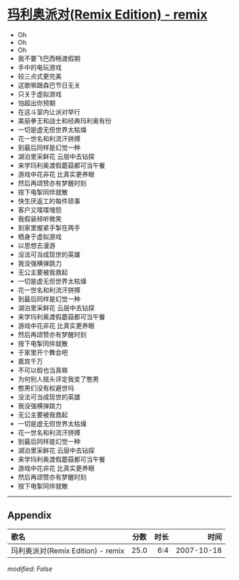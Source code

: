# [玛利奥派对(Remix Edition) - remix](https://music.163.com/song?id=65491)

* Oh
* Oh
* Oh
* 我不要飞巴西畅渡假期
* 手中的电玩游戏
* 较三点式更完美
* 这歌嘛跟森巴节日无关
* 只关于虚拟游戏
* 怕超出你预期
* 在这斗室内让派对举行
* 美丽拳王和战士和经典玛利奥有份
* 一切是虚无但世界太枯燥
* 花一世名和利流汗拼搏
* 到最后同样是幻觉一种
* 湖泊里采鲜花 云层中去钻探
* 来学玛利奥渡假蘑菇都可当午餐
* 游戏中花非花 比真实更养眼
* 然后再颂赞亦有梦醒时刻
* 按下电掣同伴就散
* 快生厌返工的每件琐事
* 客户又喋喋埋怨
* 我假装倾听微笑
* 到家里握紧手掣在两手
* 栖身于虚拟游戏
* 以思想去漫游
* 没法可当成现世的英雄
* 我没强横弹跳力
* 无公主要被我救起
* 一切是虚无但世界太枯燥
* 花一世名和利流汗拼搏
* 到最后同样是幻觉一种
* 湖泊里采鲜花 云层中去钻探
* 来学玛利奥渡假蘑菇都可当午餐
* 游戏中花非花 比真实更养眼
* 然后再颂赞亦有梦醒时刻
* 按下电掣同伴就散
* 于家里开个舞会吧
* 嘉宾千万
* 不可以假也当真嘛
* 为何别人摇头评定我变了憨男
* 憨男们没有权避世吗
* 没法可当成现世的英雄
* 我没强横弹跳力
* 无公主要被我救起
* 一切是虚无但世界太枯燥
* 花一世名和利流汗拼搏
* 到最后同样是幻觉一种
* 湖泊里采鲜花  云层中去钻探
* 来学玛利奥渡假蘑菇都可当午餐
* 游戏中花非花  比真实更养眼
* 然后再颂赞亦有梦醒时刻
* 按下电掣同伴就散


---

## Appendix

|歌名|分数|时长|时间|
|:---|:---:|---:|---:|
|玛利奥派对(Remix Edition) - remix|25.0|6:4|2007-10-18

*modified: False*
